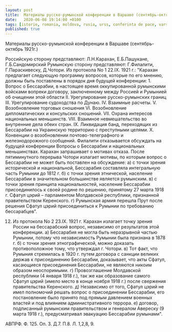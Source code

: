 ```yaml
---
layout: post
title:  Материалы русско-румынской конференции в Варшаве (сентябрь-октябрь 1921г.)
date:   2020-06-08 19:14:00 +0100
tags: [istorie, romania, moldova, rusia, urss, conferinta de pace, varsovia, 1921, basarabia]
published: true
---
```


Материалы русско-румынской конференции в Варшаве (сентябрь-октябрь 1921г.)

Российскую сторону представляют: Л.Н.Карахан, Е.Б.Пашукане, Г.Б.Сандомирский
Румынскую сторону представляют: Г.Филалити, Г.Параскивеску, Д.Чотори.
Из протокола No 1 22.IX. 1921 г.: "Карахан предлагает следующую программу вопросов, которые по его мнению, должны быть поставлены в порядок дня будущей конференции:
	1. Вопрос о Бессарабии, в настоящее время оккупированной румынскими войсками вопреки договору, заключенному между Россией и Румынией об очищении этой области
	II. Урегулирование русско-румынских границ 
	III. Урегулирование судоходства по Дунаю. 
	IV. Взаимные расчеты. 
	V. Возобновление торговых сношения 
	VI. Возобновление дипломатических и консульских сношений. 
	VII. Охрана интересов национальных меньшинств.
	VIII. Взаимное невмешательство во внутренние дела обеих стран.
	ІХ. Ликвидация банд, переходящих из Бессарабии на Украинскую территорию с преступными целями.
	X. Конвенции о возобновлении почтово-телеграфного и железнодорожного сообщений.
Филалити отказывается обсуждать на будущей конференции Вопросы о Бессарабии и национальных меньшинствах.
Карахан запрашивает о мотивах отказа.
После пятиминутного перерыва Чотори излагает мотивы, по которым вопрос о Бессарабии не может быть поставлен на обсуждение:
	а) с точки зрения исторической и национальной, Бессарабия составляла интегральную часть Румынии до 1812 г.
	б) с точки зрения этнической, население Бессарабии в значительном большинстве является румынским.
	в) с точки зрения принципа национальностей, население Бессарабии присоединилось к своей родине по решению, принятому 27 марта 1918 г. Сфатул цэрий – парламентом Молдавской республики, признанной правительством Керенского.
	г) Румынская армия перешла Прут после решения Сфатул цэрий присоединиться к Румынии по требованию бессарабцев".

12. Из протокола No 2 23.IX. 1921 г.
Карахан излагает точку зрения России на бессарабский вопрос, независимо от результатов этой конференции.
	а) Бессарабия не могла быть неразрывной частью Румынии, потому что независимость Румынии была признана в 1878 г.
	б) с точки зрения этнографической, можно доказать противоположное тому, что утверждал г. Чотори.
	в) Тот факт, что Румыния стремилась в 1920 г. путем договора с санкции великих держав к присоединению Бессарабии, доказывает, что акты Сфатул, касающиеся присоединения Бессарабии, не являются никоим образом неоспоримыми.
	г) Провозглашение Молдавской республики (4 января 1918 г.), так же как образование самого Сфатул цэрий (имело место в конце ноября 1918 г.) после свержения правительства Керенского.
	д) Независимо от того, Сфатул цэрий не имел полномочий решать вопрос о присоединении Бессарабии, его постановление было принято под прямым давлением военных властей и под влиянием административного террора.
	е) договор, подписанный румынским правительством и генералом Авереску (9 марта 1918 г.), предусматривал эвакуацию Бессарабии румынами".

АВПРФ. Ф. 125. Оп. 3. Д.7. П.8. Л. 1,2,8, 9.
